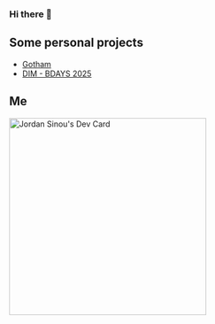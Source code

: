 ### Hi there 👋

## Some personal projects

- [Gotham](https://sinouj.github.io/gotham/)
- [DIM - BDAYS 2025](https://legacydim-campain.netlify.app/)

## Me
<a href="https://app.daily.dev/nouuns"><img src="https://api.daily.dev/devcards/v2/3620f57ef43d4ad88653e4186e9cd5ec.png?r=hji" width="356" alt="Jordan Sinou's Dev Card"/></a>

<!--
**sinouJ/sinouJ** is a ✨ _special_ ✨ repository because its `README.md` (this file) appears on your GitHub profile.

Here are some ideas to get you started:

- 🔭 I’m currently working on ...
- 🌱 I’m currently learning ...
- 👯 I’m looking to collaborate on ...
- 🤔 I’m looking for help with ...
- 💬 Ask me about ...
- 📫 How to reach me: ...
- 😄 Pronouns: ...
- ⚡ Fun fact: ...
-->
